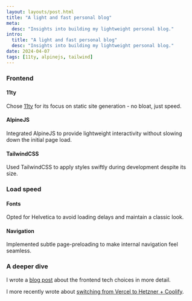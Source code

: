```yaml
---
layout: layouts/post.html
title: "A light and fast personal blog"
meta:
  desc: "Insights into building my lightweight personal blog."
intro:
  title: "A light and fast personal blog"
  desc: "Insights into building my lightweight personal blog."
date: 2024-04-07
tags: [11ty, alpinejs, tailwind]
---
```


### Frontend

#### 11ty

Chose [11ty](https://www.11ty.dev/) for its focus on static site generation - no bloat, just speed.

#### AlpineJS

Integrated AlpineJS to provide lightweight interactivity without slowing down the initial page load.

#### TailwindCSS

Used TailwindCSS to apply styles swiftly during development despite its size.

### Load speed

#### Fonts

Opted for Helvetica to avoid loading delays and maintain a classic look.

#### Navigation

Implemented subtle page-preloading to make internal navigation feel seamless.

### A deeper dive

I wrote a [blog post](/blog/site-update-2024) about the frontend tech choices in more detail.

I more recently wrote about [switching from Vercel to Hetzner + Coolify](/blog/hetzner-with-coolify).
